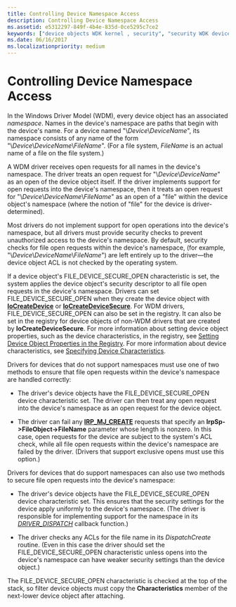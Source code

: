 ```yaml
---
title: Controlling Device Namespace Access
description: Controlling Device Namespace Access
ms.assetid: e5312297-849f-4b4e-835d-0ce5295c7ce2
keywords: ["device objects WDK kernel , security", "security WDK device objects", "device namespace access WDK kernel", "namespaces WDK device objects", "file open requests WDK device objects", "open requests WDK device objects"]
ms.date: 06/16/2017
ms.localizationpriority: medium
---
```


# Controlling Device Namespace Access





In the Windows Driver Model (WDM), every device object has an associated *namespace*. Names in the device's namespace are paths that begin with the device's name. For a device named "\\*Device*\\*DeviceName*", its namespace consists of any name of the form "\\*Device*\\*DeviceName*\\*FileName*". (For a file system, *FileName* is an actual name of a file on the file system.)

A WDM driver receives open requests for all names in the device's namespace. The driver treats an open request for "\\*Device*\\*DeviceName*" as an open of the device object itself. If the driver implements support for open requests into the device's namespace, then it treats an open request for "\\*Device*\\*DeviceName*\\*FileName*" as an open of a "file" within the device object's namespace (where the notion of "file" for the device is driver-determined).

Most drivers do not implement support for open operations into the device's namespace, but all drivers must provide security checks to prevent unauthorized access to the device's namespace. By default, security checks for file open requests within the device's namespace, (for example, "\\*Device*\\*DeviceName*\\*FileName*") are left entirely up to the driver—the device object ACL is not checked by the operating system.

If a device object's FILE\_DEVICE\_SECURE\_OPEN characteristic is set, the system applies the device object's security descriptor to all file open requests in the device's namespace. Drivers can set FILE\_DEVICE\_SECURE\_OPEN when they create the device object with [**IoCreateDevice**](https://docs.microsoft.com/windows-hardware/drivers/ddi/wdm/nf-wdm-iocreatedevice) or [**IoCreateDeviceSecure**](https://docs.microsoft.com/windows-hardware/drivers/ddi/wdmsec/nf-wdmsec-wdmlibiocreatedevicesecure). For WDM drivers, FILE\_DEVICE\_SECURE\_OPEN can also be set in the registry. It can also be set in the registry for device objects of non-WDM drivers that are created by **IoCreateDeviceSecure**. For more information about setting device object properties, such as the device characteristics, in the registry, see [Setting Device Object Properties in the Registry](setting-device-object-properties-in-the-registry.md). For more information about device characteristics, see [Specifying Device Characteristics](specifying-device-characteristics.md).

Drivers for devices that do not support namespaces must use one of two methods to ensure that file open requests within the device's namespace are handled correctly:

-   The driver's device objects have the FILE\_DEVICE\_SECURE\_OPEN device characteristic set. The driver can then treat any open request into the device's namespace as an open request for the device object.

-   The driver can fail any [**IRP\_MJ\_CREATE**](https://docs.microsoft.com/windows-hardware/drivers/kernel/irp-mj-create) requests that specify an **IrpSp-&gt;FileObject-&gt;FileName** parameter whose length is nonzero. In this case, open requests for the device are subject to the system's ACL check, while all file open requests within the device's namespace are failed by the driver. (Drivers that support exclusive opens must use this option.)

Drivers for devices that do support namespaces can also use two methods to secure file open requests into the device's namespace:

-   The driver's device objects have the FILE\_DEVICE\_SECURE\_OPEN device characteristic set. This ensures that the security settings for the device apply uniformly to the device's namespace. (The driver is responsible for implementing support for the namespace in its [*DRIVER_DISPATCH*](https://docs.microsoft.com/windows-hardware/drivers/ddi/wdm/nc-wdm-driver_dispatch) callback function.)

-   The driver checks any ACLs for the file name in its *DispatchCreate* routine. (Even in this case the driver should set the FILE\_DEVICE\_SECURE\_OPEN characteristic unless opens into the device's namespace can have weaker security settings than the device object.)

The FILE\_DEVICE\_SECURE\_OPEN characteristic is checked at the top of the stack, so filter device objects must copy the **Characteristics** member of the next-lower device object after attaching.

 

 





